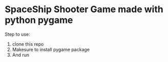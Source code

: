 # SpaceShip Shooter Game made with python pygame

Step to use:
1. clone this repo
2. Makesure to install pygame package
3. And run
